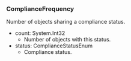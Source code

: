 ### ComplianceFrequency
Number of objects sharing a compliance status.

- count: System.Int32
  - Number of objects with this status.
- status: ComplianceStatusEnum
  - Compliance status.
